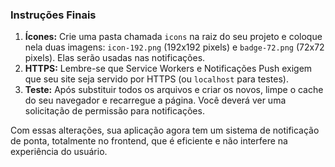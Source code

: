 ### **Instruções Finais**

1.  **Ícones:** Crie uma pasta chamada `icons` na raiz do seu projeto e coloque nela duas imagens: `icon-192.png` (192x192 pixels) e `badge-72.png` (72x72 pixels). Elas serão usadas nas notificações.
2.  **HTTPS:** Lembre-se que Service Workers e Notificações Push exigem que seu site seja servido por HTTPS (ou `localhost` para testes).
3.  **Teste:** Após substituir todos os arquivos e criar os novos, limpe o cache do seu navegador e recarregue a página. Você deverá ver uma solicitação de permissão para notificações.

Com essas alterações, sua aplicação agora tem um sistema de notificação de ponta, totalmente no frontend, que é eficiente e não interfere na experiência do usuário.
